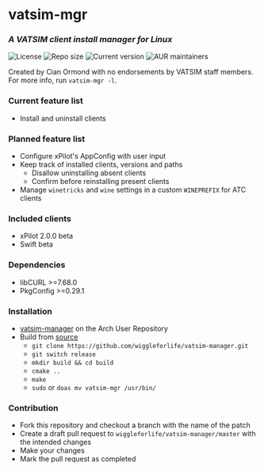 # vatsim-mgr
### *A VATSIM client install manager for Linux*
![License](https://img.shields.io/github/license/wiggleforlife/vatsim-manager?style=for-the-badge)
![Repo size](https://img.shields.io/github/repo-size/wiggleforlife/vatsim-manager?style=for-the-badge)
![Current version](https://img.shields.io/aur/version/vatsim-manager?style=for-the-badge)
![AUR maintainers](https://img.shields.io/aur/maintainer/vatsim-manager?style=for-the-badge)

Created by Cian Ormond with no endorsements by VATSIM staff members. For more info, run `vatsim-mgr -l`.

### Current feature list
* Install and uninstall clients

### Planned feature list
* Configure xPilot's AppConfig with user input
* Keep track of installed clients, versions and paths
  * Disallow uninstalling absent clients
  * Confirm before reinstalling present clients
* Manage `winetricks` and `wine` settings in a custom `WINEPREFIX` for ATC clients

### Included clients
* xPilot 2.0.0 beta
* Swift beta

### Dependencies
* libCURL >=7.68.0
* PkgConfig >=0.29.1

### Installation
* [vatsim-manager](https://aur.archlinux.org/vatsim-manager) on the Arch User Repository
* Build from [source](https://github.com/wiggleforlife/vatsim-manager/tree/release)
  * `git clone https://github.com/wiggleforlife/vatsim-manager.git`
  * `git switch release`
  * `mkdir build && cd build`
  * `cmake ..`
  * `make`
  * `sudo` or `doas mv vatsim-mgr /usr/bin/`

### Contribution
* Fork this repository and checkout a branch with the name of the patch
* Create a draft pull request to `wiggleforlife/vatsim-manager/master` with the intended changes
* Make your changes
* Mark the pull request as completed
